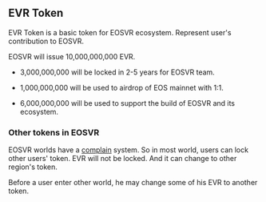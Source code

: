 ## EVR Token

EVR Token is a basic token for EOSVR ecosystem. Represent user's contribution to EOSVR. 

EOSVR will issue 10,000,000,000 EVR. 

- 3,000,000,000 will be locked in 2-5 years for EOSVR team. 

- 1,000,000,000 will be used to airdrop of EOS mainnet with 1:1.

- 6,000,000,000 will be used to support the build of EOSVR and its ecosystem.


### Other tokens in EOSVR

EOSVR worlds have a [complain](README.md#Audit) system. So in most world, users can lock other users' token. EVR will not be locked. And it can change to other region's token.

Before a user enter other world, he may change some of his EVR to another token.

  
  
